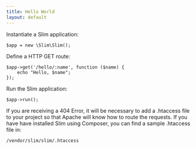 ```yaml
---
title: Hello World
layout: default
---
```


Instantiate a Slim application:

    $app = new \Slim\Slim();

Define a HTTP GET route:

    $app->get('/hello/:name', function ($name) {
        echo "Hello, $name";
    });

Run the Slim application:

    $app->run();
    
If you are receiving a 404 Error, it will be necessary to add a .htaccess file to your project so that Apache will know how to route the requests.
If you have have installed Slim using Composer, you can find a sample .htaccess file in:

    /vendor/slim/slim/.htaccess
